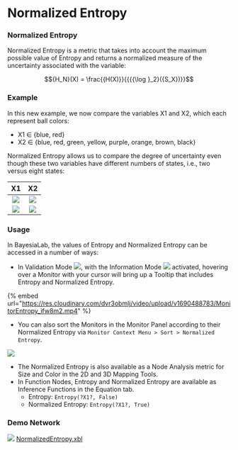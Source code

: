 # Normalized Entropy

### Normalized Entropy <a href="#h2__1831139854" id="h2__1831139854"></a>

Normalized Entropy is a metric that takes into account the maximum possible value of Entropy and returns a normalized measure of the uncertainty associated with the variable:

$${H_N}(X) = \frac{{H(X)}}{{{{\log }_2}({S_X})}}$$

### Example <a href="#h2_1491730608" id="h2_1491730608"></a>

In this new example, we now compare the variables X1 and X2, which each represent ball colors:

* X1 ∈ {blue, red}
* X2 ∈ {blue, red, green, yellow, purple, orange, brown, black}

Normalized Entropy allows us to compare the degree of uncertainty even though these two variables have different numbers of states, i.e., two versus eight states:

|                                                           X1                                                          |                                                           X2                                                          |
| :-------------------------------------------------------------------------------------------------------------------: | :-------------------------------------------------------------------------------------------------------------------: |
|            ![](https://bayesia.clickhelp.co/resources/Storage/bayesialab/Information-Theory/Entropy/X1.svg)           |            ![](https://bayesia.clickhelp.co/resources/Storage/bayesialab/Information-Theory/Entropy/X2.svg)           |
| ![](https://bayesia.clickhelp.co/resources/Storage/bayesialab/Information-Theory/Entropy/BlueBalls25pct\_300x169.png) | ![](https://bayesia.clickhelp.co/resources/Storage/bayesialab/Information-Theory/Entropy/AllColorsBalls\_300x169.png) |

### Usage <a href="#h2_519852009" id="h2_519852009"></a>

In BayesiaLab, the values of Entropy and Normalized Entropy can be accessed in a number of ways:

* In Validation Mode ![](https://res.cloudinary.com/dvr3obmlj/image/upload/v1686184062/BayesiaLab\_Icons/validation\_ivi5eq.svg), with the Information Mode ![](https://res.cloudinary.com/dvr3obmlj/image/upload/v1686184081/BayesiaLab\_Icons/tooltip\_tndtk6.svg) activated, hovering over a Monitor with your cursor will bring up a Tooltip that includes Entropy and Normalized Entropy.

{% embed url="https://res.cloudinary.com/dvr3obmlj/video/upload/v1690488783/MonitorEntropy_ifw8m2.mp4" %}

* You can also sort the Monitors in the Monitor Panel according to their Normalized Entropy via `Monitor Context Menu > Sort > Normalized Entropy`.

![](https://bayesia.clickhelp.co/resources/Storage/bayesialab/Information-Theory/Entropy/Normalized-Entropy/MonitorContextMenuSortByNormalizedEntropy.png)

* The Normalized Entropy is also available as a Node Analysis metric for Size and Color in the 2D and 3D Mapping Tools.
* In Function Nodes, Entropy and Normalized Entropy are available as Inference Functions in the Equation tab.
  * Entropy: `Entropy(?X1?, False)`
  * Normalized Entropy: `Entropy(?X1?, True)`

### Demo Network <a href="#h2_1318485153" id="h2_1318485153"></a>

![](https://res.cloudinary.com/dvr3obmlj/image/upload/v1692036394/xbl3\_xmnk2g.svg) [NormalizedEntropy.xbl](https://res.cloudinary.com/dvr3obmlj/raw/upload/v1690480310/NormalizedEntropy\_jtqymx.xbl)
